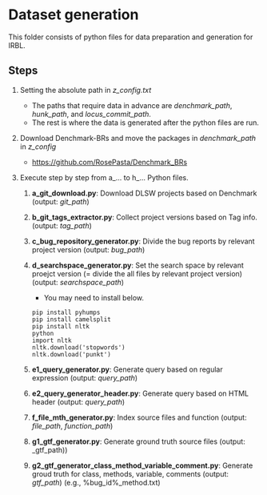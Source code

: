 # Dataset generation
This folder consists of python files for data preparation and generation for IRBL.


## Steps
1. Setting the absolute path in _z_config.txt_
    - The paths that require data in advance are _denchmark_path_, _hunk_path_, and _locus_commit_path_.
    -  The rest is where the data is generated after the python files are run.

2. Download Denchmark-BRs and move the packages in _denchmark_path_ in _z_config_
    - https://github.com/RosePasta/Denchmark_BRs

3. Execute step by step from a_... to h_... Python files. 
    1) **a_git_download.py**: Download DLSW projects based on Denchmark (output: _git_path_)
    2) **b_git_tags_extractor.py**: Collect project versions based on Tag info. (output: _tag_path_)
    3) **c_bug_repository_generator.py**: Divide the bug reports by relevant project version (output: _bug_path_)
    4) **d_searchspace_generator.py**: Set the search space by relevant proejct version (= divide the all files by relevant project version) (output: _searchspace_path_)
        - You may need to install below.
        ```        
        pip install pyhumps
        pip install camelsplit
        pip install nltk
        python
        import nltk
        nltk.download('stopwords')
        nltk.download('punkt')
        ```

    5) **e1_query_generator.py**: Generate query based on regular expression (output: _query_path_)
    6) **e2_query_generator_header.py**: Generate query based on HTML header (output: _query_path_)
    8) **f_file_mth_generator.py**: Index source files and function (output: _file_path_, _function_path_)
    9) **g1_gtf_generator.py**: Generate ground truth source files (output: _gtf_path))
    10) **g2_gtf_generator_class_method_variable_comment.py**: Generate groud truth for class, methods, variable, comments (output: _gtf_path_) (e.g., %bug_id%_method.txt)
            
